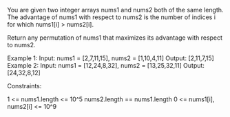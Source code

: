 You are given two integer arrays nums1 and nums2 both of the same length. The
advantage of nums1 with respect to nums2 is the number of indices i for which
nums1[i] > nums2[i].

Return any permutation of nums1 that maximizes its advantage with respect to
nums2.


Example 1:
Input: nums1 = [2,7,11,15], nums2 = [1,10,4,11]
Output: [2,11,7,15]
Example 2:
Input: nums1 = [12,24,8,32], nums2 = [13,25,32,11]
Output: [24,32,8,12]


Constraints:


1 <= nums1.length <= 10^5
nums2.length == nums1.length
0 <= nums1[i], nums2[i] <= 10^9




